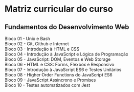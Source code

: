 # Matriz curricular do curso  

## Fundamentos do Desenvolvimento Web  
Bloco 01 - Unix e Bash  
Bloco 02 - Git, Github e Internet  
Bloco 03 - Introdução à HTML e CSS  
Bloco 04 - Introdução à JavaScript e Lógica de Programação  
Bloco 05 - JavaScript: DOM, Eventos e Web Storage  
Bloco 06 - HTML e CSS: Forms, Flexbox e Responsivo  
Bloco 07 - Introdução à JavaScript ES6 e Testes Unitários  
Bloco 08 - Higher Order Functions do JavaScript ES6  
Bloco 09 - JavaScript Assíncrono e Promises  
Bloco 10 - Testes automatizados com Jest  
